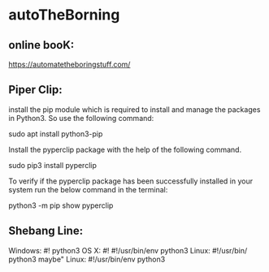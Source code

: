 # autoTheBorning

## online booK:

https://automatetheboringstuff.com/

## Piper Clip:

install the pip module which is required to install and manage the packages in Python3. So use the following command:

sudo apt install python3-pip

Install the pyperclip package with the help of the following command.

sudo pip3 install pyperclip 

To verify if the pyperclip package has been successfully installed in your system run the below command in the terminal:

python3 -m pip show pyperclip 

## Shebang Line:
Windows: #! python3
OS X: #! #!/usr/bin/env python3
Linux: #!/usr/bin/ python3
maybe"
Linux: #!/usr/bin/env python3